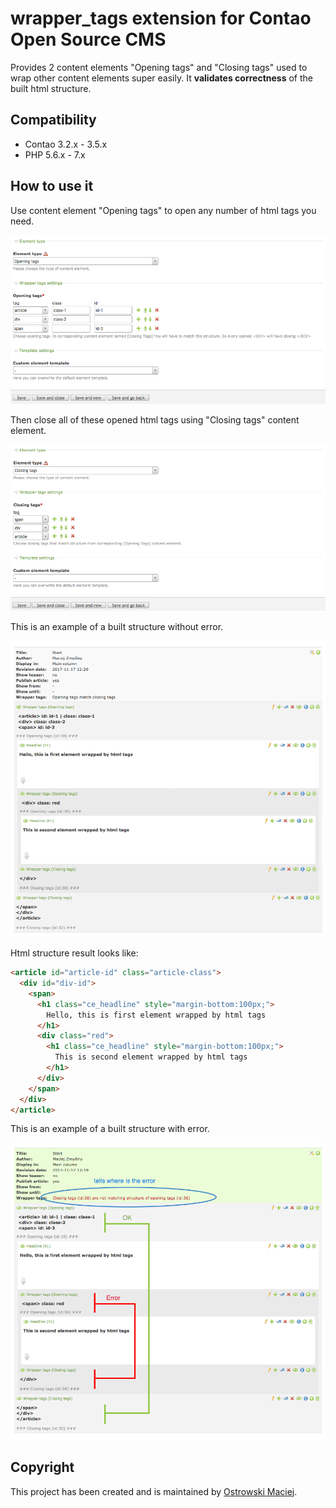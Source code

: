wrapper_tags extension for Contao Open Source CMS 
===============================

Provides 2 content elements "Opening tags" and "Closing tags" used to wrap other content elements super easily. It **validates correctness** of the built html structure. 

## Compatibility
- Contao 3.2.x - 3.5.x
- PHP 5.6.x - 7.x

## How to use it

Use content element "Opening tags" to open any number of html tags you need.
 
![Opening tags](docs/backend-opening-tags.png?raw=true "Opening tags")

Then close all of these opened html tags using "Closing tags" content element.

![Closing tags](docs/backend-closing-tags.png?raw=true "Closing tags")

This is an example of a built structure without error.

![Structure ok](docs/backend-ok.png?raw=true "Structure ok")

Html structure result looks like:

```html
<article id="article-id" class="article-class">
  <div id="div-id">
    <span>
      <h1 class="ce_headline" style="margin-bottom:100px;">
        Hello, this is first element wrapped by html tags
      </h1>
      <div class="red">
        <h1 class="ce_headline" style="margin-bottom:100px;">
          This is second element wrapped by html tags
        </h1>
      </div>
    </span>
  </div>
</article>
```
 
This is an example of a built structure with error.

![Structure with error](docs/backend-error.png?raw=true "Structure with error")

## Copyright
This project has been created and is maintained by [Ostrowski Maciej](http://contao-developer.pl).
